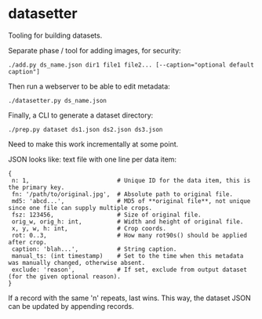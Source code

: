 # datasetter
Tooling for building datasets.

Separate phase / tool for adding images, for security:

    ./add.py ds_name.json dir1 file1 file2... [--caption="optional default caption"]

Then run a webserver to be able to edit metadata:

    ./datasetter.py ds_name.json

Finally, a CLI to generate a dataset directory:

    ./prep.py dataset ds1.json ds2.json ds3.json

Need to make this work incrementally at some point.

JSON looks like: text file with one line per data item:

```
{
 n: 1,                         # Unique ID for the data item, this is the primary key.
 fn: '/path/to/original.jpg',  # Absolute path to original file.
 md5: 'abcd...',               # MD5 of **original file**, not unique since one file can supply multiple crops.
 fsz: 123456,                  # Size of original file.
 orig_w, orig_h: int,          # Width and height of original file.
 x, y, w, h: int,              # Crop coords.
 rot: 0..3,                    # How many rot90s() should be applied after crop.
 caption: 'blah...',           # String caption.
 manual_ts: (int timestamp)    # Set to the time when this metadata was manually changed, otherwise absent.
 exclude: 'reason',            # If set, exclude from output dataset (for the given optional reason).
}
```

If a record with the same 'n' repeats, last wins.
This way, the dataset JSON can be updated by appending records.
